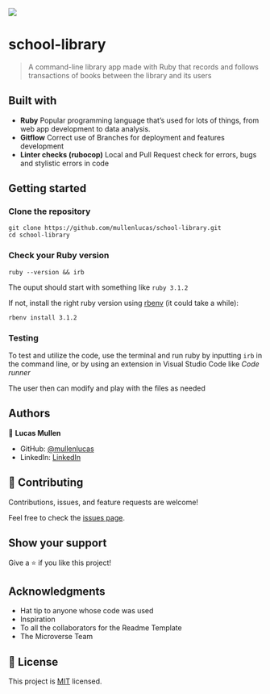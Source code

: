 ![](https://img.shields.io/badge/Microverse-blueviolet)

# school-library
> A command-line library app made with Ruby that records and follows transactions of books between the library and its users

## Built with

- **Ruby** Popular programming language that’s used for lots of things, from web app development to data analysis.
- **Gitflow** Correct use of Branches for deployment and features development
- **Linter checks (rubocop)** Local and Pull Request check for errors, bugs and stylistic errors in code

## Getting started

### Clone the repository

```shell
git clone https://github.com/mullenlucas/school-library.git
cd school-library
```

### Check your Ruby version

```shell
ruby --version && irb
```

The ouput should start with something like `ruby 3.1.2`

If not, install the right ruby version using [rbenv](https://github.com/rbenv/rbenv) (it could take a while):

```shell
rbenv install 3.1.2
```

### Testing

To test and utilize the code, use the terminal and run ruby by inputting `irb` in the command line, or by using an extension in Visual Studio Code like *Code runner*

The user then can modify and play with the files as needed

<!-- ### Install dependencies

Using [Bundler](https://github.com/bundler/bundler) and [Yarn](https://github.com/yarnpkg/yarn):

```shell
bundle && yarn
``` -->

## Authors

👤 **Lucas Mullen**

- GitHub: [@mullenlucas](https://github.com/mullenlucas)
- LinkedIn: [LinkedIn](https://www.linkedin.com/in/lucas-mullen-447312119/)

## 🤝 Contributing

Contributions, issues, and feature requests are welcome!

Feel free to check the [issues page](../../issues/).

## Show your support

Give a ⭐️ if you like this project!

## Acknowledgments

- Hat tip to anyone whose code was used
- Inspiration
- To all the collaborators for the Readme Template
- The Microverse Team

## 📝 License

This project is [MIT](./LICENSE.md) licensed.
